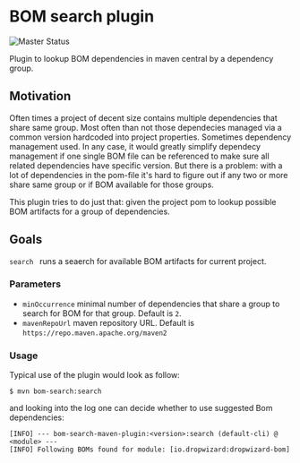 # BOM search plugin

![Master Status](https://github.com/olegzzz/bom-search-maven-plugin/workflows/maven-ci/badge.svg)


Plugin to lookup BOM dependencies in maven central by a dependency group. 

## Motivation

Often times a project of decent size contains multiple dependencies that share same group. Most often than not those dependecies managed via a common version hardcoded into project properties. Sometimes dependency management used. In any case, it would greatly simplify dependecy management if one single BOM file can be referenced to make sure all related dependencies have specific version. But there is a problem: with a lot of dependencies in the pom-file it's hard to figure out if any two or more share same group or if BOM available for those groups. 

This plugin tries to do just that: given the project pom to lookup possible BOM artifacts for a group of dependencies.

## Goals

`search ` runs a seaerch for available BOM artifacts for current project.

### Parameters
- `minOccurrence` minimal number of dependencies that share a group to search for BOM for that group. 
Default is `2`.
- `mavenRepoUrl` maven repository URL. Default is `https://repo.maven.apache.org/maven2`


### Usage

Typical use of the plugin would look as follow:
```
$ mvn bom-search:search
```
and looking into the log one can decide whether to use suggested Bom dependencies:
```
[INFO] --- bom-search-maven-plugin:<version>:search (default-cli) @ <module> ---
[INFO] Following BOMs found for module: [io.dropwizard:dropwizard-bom]
```
